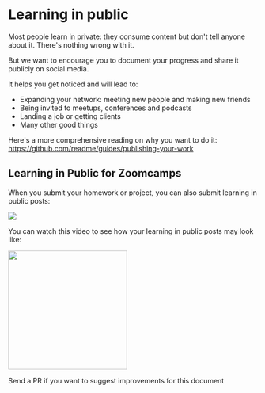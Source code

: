 # Learning in public

Most people learn in private: they consume content but don't tell
anyone about it. There's nothing wrong with it.

But we want to encourage you to document your progress and
share it publicly on social media.

It helps you get noticed and will lead to:

* Expanding your network: meeting new people and making new friends
* Being invited to meetups, conferences and podcasts
* Landing a job or getting clients
* Many other good things

Here's a more comprehensive reading on why you want to do it: <https://github.com/readme/guides/publishing-your-work>

## Learning in Public for Zoomcamps

When you submit your homework or project, you can also submit
learning in public posts:

<img src="./images/learning-in-public-links.png" />

You can watch this video to see how your learning in public posts may look like:

<a href="https://www.loom.com/share/710e3297487b409d94df0e8da1c984ce" target="_blank">
    <img src="./images/learning-in-public.png" height="240" />
</a>

Send a PR if you want to suggest improvements for this document
